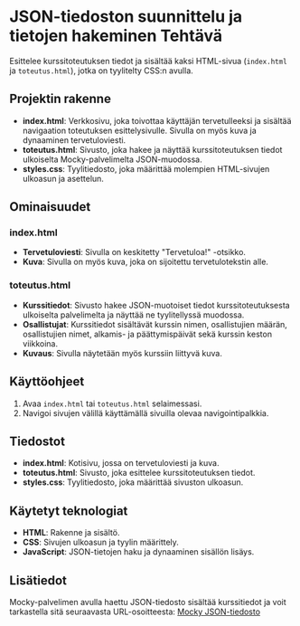 # JSON-tiedoston suunnittelu ja tietojen hakeminen Tehtävä

Esittelee kurssitoteutuksen tiedot ja sisältää kaksi HTML-sivua (`index.html` ja `toteutus.html`), jotka on tyylitelty CSS:n avulla.

## Projektin rakenne

- **index.html**: Verkkosivu, joka toivottaa käyttäjän tervetulleeksi ja sisältää navigaation toteutuksen esittelysivulle. Sivulla on myös kuva ja dynaaminen tervetuloviesti.
- **toteutus.html**: Sivusto, joka hakee ja näyttää kurssitoteutuksen tiedot ulkoiselta Mocky-palvelimelta JSON-muodossa.
- **styles.css**: Tyylitiedosto, joka määrittää molempien HTML-sivujen ulkoasun ja asettelun.

## Ominaisuudet

### index.html

- **Tervetuloviesti**: Sivulla on keskitetty "Tervetuloa!" -otsikko.
- **Kuva**: Sivulla on myös kuva, joka on sijoitettu tervetulotekstin alle.

### toteutus.html

- **Kurssitiedot**: Sivusto hakee JSON-muotoiset tiedot kurssitoteutuksesta ulkoiselta palvelimelta ja näyttää ne tyylitellyssä muodossa.
- **Osallistujat**: Kurssitiedot sisältävät kurssin nimen, osallistujien määrän, osallistujien nimet, alkamis- ja päättymispäivät sekä kurssin keston viikkoina.
- **Kuvaus**: Sivulla näytetään myös kurssiin liittyvä kuva.

## Käyttöohjeet

1. Avaa `index.html` tai `toteutus.html` selaimessasi.
2. Navigoi sivujen välillä käyttämällä sivuilla olevaa navigointipalkkia.

## Tiedostot

- **index.html**: Kotisivu, jossa on tervetuloviesti ja kuva.
- **toteutus.html**: Sivusto, joka esittelee kurssitoteutuksen tiedot.
- **styles.css**: Tyylitiedosto, joka määrittää sivuston ulkoasun.

## Käytetyt teknologiat

- **HTML**: Rakenne ja sisältö.
- **CSS**: Sivujen ulkoasun ja tyylin määrittely.
- **JavaScript**: JSON-tietojen haku ja dynaaminen sisällön lisäys.

## Lisätiedot

Mocky-palvelimen avulla haettu JSON-tiedosto sisältää kurssitiedot ja voit tarkastella sitä seuraavasta URL-osoitteesta:
[Mocky JSON-tiedosto](https://run.mocky.io/v3/739440ba-5768-4fb8-ab45-a68d97e43c70)
